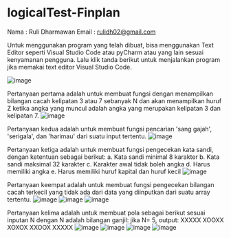 # logicalTest-Finplan

Nama  : Ruli Dharmawan
Email : rulidh02@gmail.com

Untuk menggunakan program yang telah dibuat, bisa menggunakan Text Editor seperti Visual Studio Code atau pyCharm atau yang lain sesuai kenyamanan pengguna.
Lalu klik tanda berikut untuk menjalankan program jika memakai text editor Visual Studio Code.

![image](https://github.com/rulidh/logicalTest-Finplan/blob/main/img/Run%20Code.png)

Pertanyaan pertama adalah untuk membuat fungsi dengan menampilkan bilangan cacah kelipatan 3 atau 7 sebanyak N dan akan menampilkan huruf Z ketika angka yang muncul adalah angka yang merupakan kelipatan 3 dan kelipatan 7.
![image](https://github.com/rulidh/logicalTest-Finplan/blob/main/img/Kelipatan%203%20dan%207.png)

Pertanyaan kedua adalah untuk membuat fungsi pencarian 'sang gajah', 'serigala', dan 'harimau' dari suatu input tertentu.
![image](https://github.com/rulidh/logicalTest-Finplan/blob/main/img/gajah%2C%20serigala%2C%20dan%20harimau.png)

Pertanyaan ketiga adalah untuk membuat fungsi pengecekan kata sandi, dengan ketentuan sebagai berikut:
a. Kata sandi minimal 8 karakter
b. Kata sandi maksimal 32 karakter
c. Karakter awal tidak boleh angka
d. Harus memiliki angka
e. Harus memiliki huruf kapital dan huruf kecil
![image](https://github.com/rulidh/logicalTest-Finplan/assets/94828760/c2a08454-77e9-4d2d-9e81-0dfd9fb5b657)

Pertanyaan keempat adalah untuk membuat fungsi pengecekan bilangan cacah terkecil yang tidak ada dari data yang diinputkan dari suatu array tertentu.
![image](https://github.com/rulidh/logicalTest-Finplan/assets/94828760/a1b56c8f-a81e-4cb6-a9d2-9f4e129a19f4)
![image](https://github.com/rulidh/logicalTest-Finplan/assets/94828760/b4b36de8-9a5d-4112-bacc-57f1476f8950)
![image](https://github.com/rulidh/logicalTest-Finplan/assets/94828760/2723573c-d3a7-43e4-bb5c-ce29bfb619da)

Pertanyaan kelima adalah untuk membuat pola sebagai berikut sesuai inputan N dengan N adalah bilangan ganjil:
jika N= 5, output:
XXXXX
XOOXX
XOXOX
XXOOX
XXXXX
![image](https://github.com/rulidh/logicalTest-Finplan/assets/94828760/c5c91798-61b7-466d-9ae5-63ffd91336eb)
![image](https://github.com/rulidh/logicalTest-Finplan/assets/94828760/04b95851-dc85-4141-b3cc-3591345a5815)
![image](https://github.com/rulidh/logicalTest-Finplan/assets/94828760/2d9f87f2-429c-4ba6-9113-95f125fcad8e)
![image](https://github.com/rulidh/logicalTest-Finplan/assets/94828760/26c39cfc-499d-4635-a616-6e6ab1522d5d)
